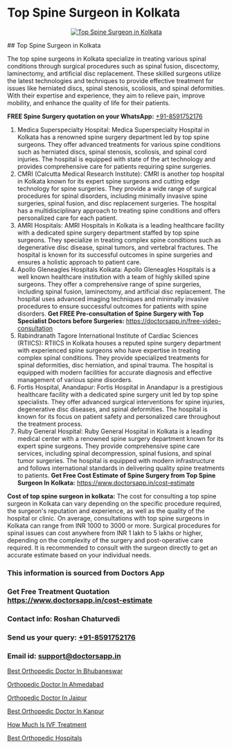 # Top Spine Surgeon in Kolkata

<p align="center">
  <a href="null">
    <img src="null" alt="Top Spine Surgeon in Kolkata">
  </a>
</p>
## Top Spine Surgeon in Kolkata

The top spine surgeons in Kolkata specialize in treating various spinal conditions through surgical procedures such as spinal fusion, discectomy, laminectomy, and artificial disc replacement. These skilled surgeons utilize the latest technologies and techniques to provide effective treatment for issues like herniated discs, spinal stenosis, scoliosis, and spinal deformities. With their expertise and experience, they aim to relieve pain, improve mobility, and enhance the quality of life for their patients.

**FREE Spine Surgery quotation on your WhatsApp:**  [+91-8591752176](https://api.whatsapp.com/send?phone=8591752176)

1) Medica Superspecialty Hospital:
Medica Superspecialty Hospital in Kolkata has a renowned spine surgery department led by top spine surgeons. They offer advanced treatments for various spine conditions such as herniated discs, spinal stenosis, scoliosis, and spinal cord injuries. The hospital is equipped with state of the art technology and provides comprehensive care for patients requiring spine surgeries.
2) CMRI (Calcutta Medical Research Institute):
CMRI is another top hospital in Kolkata known for its expert spine surgeons and cutting edge technology for spine surgeries. They provide a wide range of surgical procedures for spinal disorders, including minimally invasive spine surgeries, spinal fusion, and disc replacement surgeries. The hospital has a multidisciplinary approach to treating spine conditions and offers personalized care for each patient.
3) AMRI Hospitals:
AMRI Hospitals in Kolkata is a leading healthcare facility with a dedicated spine surgery department staffed by top spine surgeons. They specialize in treating complex spine conditions such as degenerative disc disease, spinal tumors, and vertebral fractures. The hospital is known for its successful outcomes in spine surgeries and ensures a holistic approach to patient care.
4) Apollo Gleneagles Hospitals Kolkata:
Apollo Gleneagles Hospitals is a well known healthcare institution with a team of highly skilled spine surgeons. They offer a comprehensive range of spine surgeries, including spinal fusion, laminectomy, and artificial disc replacement. The hospital uses advanced imaging techniques and minimally invasive procedures to ensure successful outcomes for patients with spine disorders.
**Get FREE Pre-consultation of Spine Surgery with Top Specialist Doctors before Surgeries:** https://doctorsapp.in/free-video-consultation
5) Rabindranath Tagore International Institute of Cardiac Sciences (RTIICS):
RTIICS in Kolkata houses a reputed spine surgery department with experienced spine surgeons who have expertise in treating complex spinal conditions. They provide specialized treatments for spinal deformities, disc herniation, and spinal trauma. The hospital is equipped with modern facilities for accurate diagnosis and effective management of various spine disorders.
6) Fortis Hospital, Anandapur:
Fortis Hospital in Anandapur is a prestigious healthcare facility with a dedicated spine surgery unit led by top spine specialists. They offer advanced surgical interventions for spine injuries, degenerative disc diseases, and spinal deformities. The hospital is known for its focus on patient safety and personalized care throughout the treatment process.
7) Ruby General Hospital:
Ruby General Hospital in Kolkata is a leading medical center with a renowned spine surgery department known for its expert spine surgeons. They provide comprehensive spine care services, including spinal decompression, spinal fusions, and spinal tumor surgeries. The hospital is equipped with modern infrastructure and follows international standards in delivering quality spine treatments to patients.
**Get Free Cost Estimate of Spine Surgery from Top Spine Surgeon In Kolkata:** https://www.doctorsapp.in/cost-estimate

**Cost of top spine surgeon in kolkata:**
The cost for consulting a top spine surgeon in Kolkata can vary depending on the specific procedure required, the surgeon's reputation and experience, as well as the quality of the hospital or clinic. On average, consultations with top spine surgeons in Kolkata can range from INR 1000 to 3000 or more. Surgical procedures for spinal issues can cost anywhere from INR 1 lakh to 5 lakhs or higher, depending on the complexity of the surgery and post-operative care required. It is recommended to consult with the surgeon directly to get an accurate estimate based on your individual needs.

### This information is sourced from Doctors App 
### Get Free Treatment Quotation https://www.doctorsapp.in/cost-estimate
### Contact info: Roshan Chaturvedi 
### Send us your query: [+91-8591752176](https://api.whatsapp.com/send?phone=8591752176) 
### Email id: support@doctorsapp.in

[Best Orthopedic Doctor In Bhubaneswar](https://www.linkedin.com/pulse/best-orthopedic-doctor-bhubaneswar-knee-replacement-treatment-l2vxe?trackingId=yh%2BKFhpQ4j1cqVV5cBypXA%3D%3D&lipi=urn%3Ali%3Apage%3Ad_flagship3_company_admin%3B%2FMzkEXxJRqGf2zEVBOlEsA%3D%3D)

[Orthopedic Doctor In Ahmedabad](https://www.linkedin.com/pulse/orthopedic-doctor-ahmedabad-doctorsapp-chittagong-i0bee?trackingId=OA0t4Zh3Y0U4YtZKo8Pj%2BA%3D%3D&lipi=urn%3Ali%3Apage%3Ad_flagship3_company_admin%3BK7pDwyqSQgabgpAl1%2Bo97w%3D%3D)

[Orthopedic Doctor In Jaipur](https://medium.com/@vimalrana22/orthopedic-doctor-in-jaipur-cab5aa22cd63)

[Best Orthopedic Doctor In Kanpur](https://medium.com/@vimalrana22/best-orthopedic-doctor-in-kanpur-29a81a7eb859)

[How Much Is IVF Treatment](https://doctors-apps.github.io/doctorsapp/how-much-is-ivf-treatment)

[Best Orthopedic Hospitals](https://doctors-apps.github.io/doctorsapp/best-orthopedic-hospitals)


